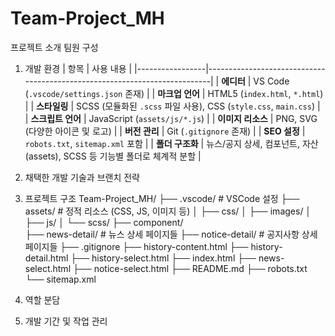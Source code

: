 # Team-Project_MH

프로젝트 소개
팀원 구성

1. 개발 환경
   | 항목 | 사용 내용 |
   |-----------------|---------------------------------------------------------------------------|
   | **에디터** | VS Code (`.vscode/settings.json` 존재) |
   | **마크업 언어** | HTML5 (`index.html`, `*.html`) |
   | **스타일링** | SCSS (모듈화된 `.scss` 파일 사용), CSS (`style.css`, `main.css`) |
   | **스크립트 언어** | JavaScript (`assets/js/*.js`) |
   | **이미지 리소스** | PNG, SVG (다양한 아이콘 및 로고) |
   | **버전 관리** | Git (`.gitignore` 존재) |
   | **SEO 설정** | `robots.txt`, `sitemap.xml` 포함 |
   | **폴더 구조화** | 뉴스/공지 상세, 컴포넌트, 자산(assets), SCSS 등 기능별 폴더로 체계적 분할 |

2. 채택한 개발 기술과 브랜치 전략
3. 프로젝트 구조
   Team-Project_MH/
   ├── .vscode/ # VSCode 설정
   ├── assets/ # 정적 리소스 (CSS, JS, 이미지 등)
   │ ├── css/
   │ ├── images/
   │ ├── js/
   │ └── scss/
   ├── component/  
   ├── news-detail/ # 뉴스 상세 페이지들
   ├── notice-detail/ # 공지사항 상세 페이지들
   ├── .gitignore
   ├── history-content.html
   ├── history-detail.html
   ├── history-select.html
   ├── index.html
   ├── news-select.html
   ├── notice-select.html
   ├── README.md
   ├── robots.txt
   └── sitemap.xml
4. 역할 분담
5. 개발 기간 및 작업 관리
